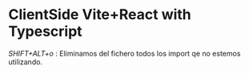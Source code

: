 # ClientSide Vite+React with Typescript
*SHIFT+ALT+o* : Eliminamos del fichero todos los import qe no estemos utilizando.